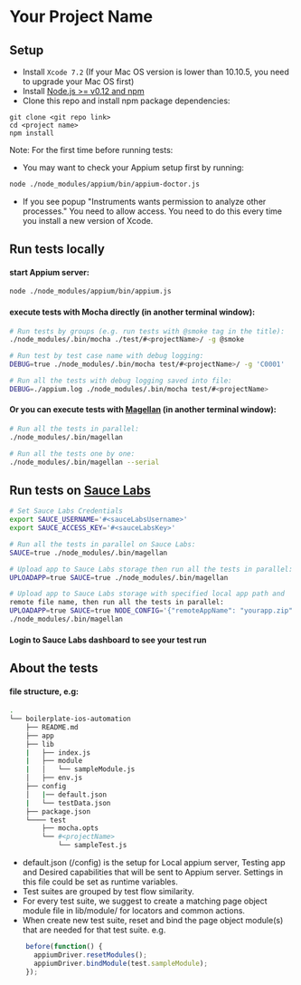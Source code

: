 # Your Project Name

## Setup

* Install `Xcode 7.2` (If your Mac OS version is lower than 10.10.5, you need to upgrade your Mac OS first)
* Install [Node.js >= v0.12 and npm](http://nodejs.org/)
* Clone this repo and install npm package dependencies:
```
git clone <git repo link>
cd <project name>
npm install
```

Note: For the first time before running tests:

* You may want to check your Appium setup first by running:

```bash
node ./node_modules/appium/bin/appium-doctor.js
```
* If you see popup "Instruments wants permission to analyze other processes." You need to allow access.
  You need to do this every time you install a new version of Xcode.

## Run tests locally

#### start Appium server:

```bash
node ./node_modules/appium/bin/appium.js
```

#### execute tests with Mocha directly (in another terminal window):

```bash
# Run tests by groups (e.g. run tests with @smoke tag in the title):
./node_modules/.bin/mocha ./test/#<projectName>/ -g @smoke

# Run test by test case name with debug logging:
DEBUG=true ./node_modules/.bin/mocha test/#<projectName>/ -g 'C0001'

# Run all the tests with debug logging saved into file:
DEBUG=./appium.log ./node_modules/.bin/mocha test/#<projectName>
```

#### Or you can execute tests with [Magellan](https://github.com/TestArmada/magellan) (in another terminal window):

```bash
# Run all the tests in parallel:
./node_modules/.bin/magellan

# Run all the tests one by one:
./node_modules/.bin/magellan --serial
```

## Run tests on [Sauce Labs](https://saucelabs.com/)

```bash
# Set Sauce Labs Credentials
export SAUCE_USERNAME='#<sauceLabsUsername>'
export SAUCE_ACCESS_KEY='#<sauceLabsKey>'

# Run all the tests in parallel on Sauce Labs:
SAUCE=true ./node_modules/.bin/magellan

# Upload app to Sauce Labs storage then run all the tests in parallel:
UPLOADAPP=true SAUCE=true ./node_modules/.bin/magellan

# Upload app to Sauce Labs storage with specified local app path and
remote file name, then run all the tests in parallel:
UPLOADAPP=true SAUCE=true NODE_CONFIG='{"remoteAppName": "yourapp.zip" "capabilities": {"app": "./app/yourapp.app"}}'
./node_modules/.bin/magellan
```

#### Login to Sauce Labs dashboard to see your test run



## About the tests

#### file structure, e.g:

```bash
.
└── boilerplate-ios-automation
    ├── README.md
    ├── app
    ├── lib
    |   ├── index.js
    |   ├── module
    |   │   └── sampleModule.js
    │   ├── env.js
    ├── config
    │   |── default.json
    |   └── testData.json
    ├── package.json
    └──── test
        ├── mocha.opts
        └── #<projectName>
            └── sampleTest.js

```

* default.json (/config) is the setup for Local appium server, Testing app and Desired capabilities that will be sent to Appium server.
  Settings in this file could be set as runtime variables.
* Test suites are grouped by test flow similarity.
* For every test suite, we suggest to create a matching page object module file in lib/module/ for locators and common actions.
* When create new test suite, reset and bind the page object module(s) that are needed for that test suite. e.g.

```javascript
    before(function() {
      appiumDriver.resetModules();
      appiumDriver.bindModule(test.sampleModule);
    });
```

